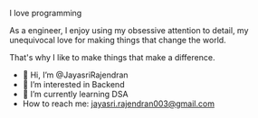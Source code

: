 I love programming

As a engineer, I enjoy using my obsessive attention to detail, my unequivocal love for making things that change the world.

That's why I like to make things that make a difference.

- 👋 Hi, I’m @JayasriRajendran
- 👀 I’m interested in Backend 
- 🌱 I’m currently learning DSA
-  How to reach me: jayasri.rajendran003@gmail.com

<!---
JayasriRajendran/JayasriRajendran is a ✨ special ✨ repository because its `README.md` (this file) appears on your GitHub profile.
You can click the Preview link to take a look at your changes.
--->
